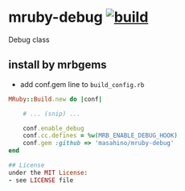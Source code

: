 # mruby-debug   [![build](https://github.com/masahino/mruby-debug/actions/workflows/ci.yml/badge.svg)](https://github.com/masahino/mruby-debug/actions/workflows/ci.yml)
Debug class
## install by mrbgems
- add conf.gem line to `build_config.rb`

```ruby
MRuby::Build.new do |conf|

    # ... (snip) ...

    conf.enable_debug
    conf.cc.defines = %w(MRB_ENABLE_DEBUG_HOOK)
    conf.gem :github => 'masahino/mruby-debug'
end

## License
under the MIT License:
- see LICENSE file
